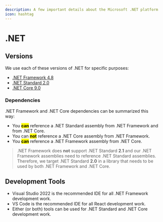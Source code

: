 ```yaml
---
description: A few important details about the Microsoft .NET platform
icon: hashtag
---
```


# .NET

## Versions

We use each of these versions of .NET for specific purposes:

* [.NET Framework 4.8](https://versionsof.net/framework/4.8.1/)
* [.NET Standard 2.0](https://learn.microsoft.com/en-us/dotnet/standard/net-standard?tabs=net-standard-2-0)
* [.NET Core 9.0](https://versionsof.net/core/9.0/)

### Dependencies <a href="#dependencies" id="dependencies"></a>

.NET Framework and .NET Core dependencies can be summarized this way:

* You <mark style="color:$success;">**can**</mark> reference a .NET Standard assembly from .NET Framework and from .NET Core.
* You can <mark style="color:$danger;">**not**</mark> reference a .NET Core assembly from .NET Framework.
* You <mark style="color:$success;">**can**</mark> reference a .NET Framework assembly from .NET Core.

> .NET Framework does **not** support .NET Standard **2.1** and our .NET Framework assemblies need to reference .NET Standard assemblies. Therefore, we target .NET Standard **2.0** in a library that needs to be used by both .NET Framework and .NET Core.

## Development Tools <a href="#development-tools" id="development-tools"></a>

* Visual Studio 2022 is the recommended IDE for all .NET Framework development work.
* VS Code is the recommended IDE for all React development work.
* Either (or both) tools can be used for .NET Standard and .NET Core development work.
